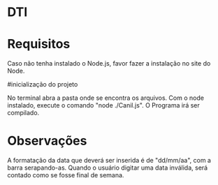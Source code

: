 # DTI

# Requisitos

Caso não tenha instalado o Node.js, favor fazer a instalação no site do Node.

#inicialização do projeto

No terminal abra a pasta onde se encontra os arquivos.
Com o node instalado, execute o comando "node ./Canil.js".
O Programa irá ser compilado.


# Observações 

A formatação da data que deverá ser inserida é de "dd/mm/aa", com a barra serapando-as.
Quando o usuário digitar uma data inválida, será contado como se fosse final de semana.
